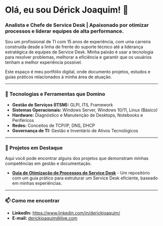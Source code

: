 # Olá, eu sou Dérick Joaquim! 👋

### Analista e Chefe de Service Desk | Apaixonado por otimizar processos e liderar equipes de alta performance.

Sou um profissional de TI com 15 anos de experiência, com uma carreira construída desde a linha de frente do suporte técnico até a liderança estratégica de equipes de Service Desk. Minha paixão é usar a tecnologia para resolver problemas, melhorar a eficiência e garantir que os usuários tenham a melhor experiência possível.

Este espaço é meu portfólio digital, onde documento projetos, estudos e guias práticos relacionados à minha área de atuação.

---

### 🔧 Tecnologias e Ferramentas que Domino

*   **Gestão de Serviços (ITSM):** GLPI, ITIL Framework
*   **Sistemas Operacionais:** Windows Server, Windows 10/11, Linux (Básico)
*   **Hardware:** Diagnóstico e Manutenção de Desktops, Notebooks e Periféricos
*   **Redes:** Conceitos de TCP/IP, DNS, DHCP
*   **Governança de TI:** Gestão e Inventário de Ativos Tecnológicos

---

### 📂 Projetos em Destaque

Aqui você pode encontrar alguns dos projetos que demonstram minhas competências em gestão e documentação.

*   **[Guia de Otimização de Processos de Service Desk](LINK_DO_SEU_REPOSITORIO_AQUI)** - Um repositório com um guia prático para estruturar um Service Desk eficiente, baseado em minhas experiências.

---

### 📫 Como me encontrar

*   **LinkedIn:** https://www.linkedin.com/in/derickjoaquim/
*   **E-mail:** derickjoaquim@live.com

